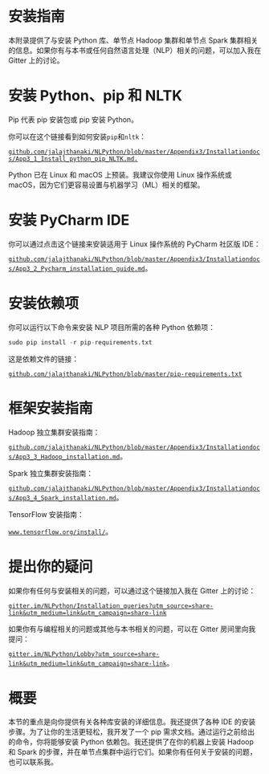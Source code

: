 # 安装指南

本附录提供了与安装 Python 库、单节点 Hadoop 集群和单节点 Spark 集群相关的信息。如果你有与本书或任何自然语言处理（NLP）相关的问题，可以加入我在 Gitter 上的讨论。

# 安装 Python、pip 和 NLTK

Pip 代表 pip 安装包或 pip 安装 Python。

你可以在这个链接看到如何安装`pip`和`nltk`：

[`github.com/jalajthanaki/NLPython/blob/master/Appendix3/Installationdocs/App3_1_Install_python_pip_NLTK.md.`](https://github.com/jalajthanaki/NLPython/blob/master/Appendix3/Installationdocs/App3_1_Install_python_pip_NLTK.md)

Python 已在 Linux 和 macOS 上预装。我建议你使用 Linux 操作系统或 macOS，因为它们更容易设置与机器学习（ML）相关的框架。

# 安装 PyCharm IDE

你可以通过点击这个链接来安装适用于 Linux 操作系统的 PyCharm 社区版 IDE：

[`github.com/jalajthanaki/NLPython/blob/master/Appendix3/Installationdocs/App3_2_Pycharm_installation_guide.md`](https://github.com/jalajthanaki/NLPython/blob/master/Appendix3/Installationdocs/App3_2_Pycharm_installation_guide.md)。

# 安装依赖项

你可以运行以下命令来安装 NLP 项目所需的各种 Python 依赖项：

```py
sudo pip install -r pip-requirements.txt

```

这是依赖文件的链接：

[`github.com/jalajthanaki/NLPython/blob/master/pip-requirements.txt`](https://github.com/jalajthanaki/NLPython/blob/master/pip-requirements.txt)

# 框架安装指南

Hadoop 独立集群安装指南：

[`github.com/jalajthanaki/NLPython/blob/master/Appendix3/Installationdocs/App3_3_Hadoop_installation.md`](https://github.com/jalajthanaki/NLPython/blob/master/Appendix3/Installationdocs/App3_3_Hadoop_installation.md)。

Spark 独立集群安装指南：

[`github.com/jalajthanaki/NLPython/blob/master/Appendix3/Installationdocs/App3_4_Spark_installation.md`](https://github.com/jalajthanaki/NLPython/blob/master/Appendix3/Installationdocs/App3_4_Spark_installation.md)。

TensorFlow 安装指南：

[`www.tensorflow.org/install/`](https://www.tensorflow.org/install/)。

# 提出你的疑问

如果你有任何与安装相关的问题，可以通过这个链接加入我在 Gitter 上的讨论：

[`gitter.im/NLPython/Installation_queries?utm_source=share-link&utm_medium=link&utm_campaign=share-link`](https://gitter.im/NLPython/Installation_queries?utm_source=share-link&utm_medium=link&utm_campaign=share-link)

如果你有与编程相关的问题或其他与本书相关的问题，可以在 Gitter 房间里向我提问：

[`gitter.im/NLPython/Lobby?utm_source=share-link&utm_medium=link&utm_campaign=share-link`](https://gitter.im/NLPython/Lobby?utm_source=share-link&utm_medium=link&utm_campaign=share-link)。

# 概要

本节的重点是向你提供有关各种库安装的详细信息。我还提供了各种 IDE 的安装步骤。为了让你的生活更轻松，我开发了一个 pip 需求文档。通过运行之前给出的命令，你将能够安装 Python 依赖包。我还提供了在你的机器上安装 Hadoop 和 Spark 的步骤，并在单节点集群中运行它们。如果你有任何关于安装的问题，也可以联系我。
